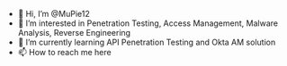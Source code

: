 - 👋 Hi, I’m @MuPie12
- 👀 I’m interested in Penetration Testing, Access Management, Malware Analysis, Reverse Engineering
- 🌱 I’m currently learning API Penetration Testing and Okta AM solution
- 📫 How to reach me here

<!---
MuPie12/MuPie12 is a ✨ special ✨ repository because its `README.md` (this file) appears on your GitHub profile.
You can click the Preview link to take a look at your changes.
--->
